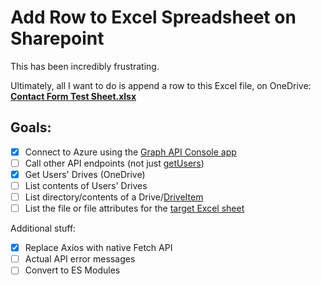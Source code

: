 # Add Row to Excel Spreadsheet on Sharepoint


This has been incredibly frustrating. 

Ultimately, all I want to do is append a row to this Excel file, on OneDrive: [**Contact Form Test Sheet.xlsx**](https://ideasonpurpose-my.sharepoint.com/:x:/r/personal/iop_ideasonpurpose_com/Documents/Active%20Jobs/IOP/IOP021_%20BNB/Brand%20New%20Brand!%20Cycle%205/a_Mangement/Contact%20Form%20Test%20Sheet.xlsx?d=web3ac602a73a4e21835edfb4cbd490a8&csf=1&web=1&e=iuD8jT)

## Goals:

- [x] Connect to Azure using the [Graph API Console app](https://learn.microsoft.com/en-us/entra/identity-platform/tutorial-v2-nodejs-console) 
- [ ] Call other API endpoints (not just [getUsers](https://learn.microsoft.com/en-us/graph/api/user-list?view=graph-rest-1.0&tabs=http))
- [x] Get Users' Drives (OneDrive)
- [ ] List contents of Users' Drives
- [ ] List directory/contents of a Drive/[DriveItem](https://learn.microsoft.com/en-us/graph/api/resources/driveitem?view=graph-rest-1.0)
- [ ] List the file or file attributes for the [target Excel sheet](https://ideasonpurpose-my.sharepoint.com/:x:/r/personal/iop_ideasonpurpose_com/Documents/Active%20Jobs/IOP/IOP021_%20BNB/Brand%20New%20Brand!%20Cycle%205/a_Mangement/Contact%20Form%20Test%20Sheet.xlsx?d=web3ac602a73a4e21835edfb4cbd490a8&csf=1&web=1&e=iuD8jT)

Additional stuff: 
- [x] Replace Axios with native Fetch API
- [ ] Actual API error messages 
- [ ] Convert to ES Modules
